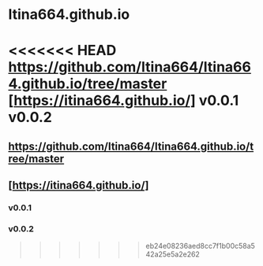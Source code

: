 # Itina664.github.io
<<<<<<< HEAD
https://github.com/Itina664/Itina664.github.io/tree/master
[https://itina664.github.io/]
v0.0.1
v0.0.2
=======
## https://github.com/Itina664/Itina664.github.io/tree/master

## [https://itina664.github.io/]

### v0.0.1
### v0.0.2
>>>>>>> eb24e08236aed8cc7f1b00c58a542a25e5a2e262
